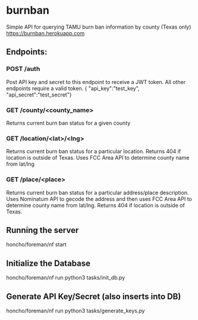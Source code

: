 # burnban
Simple API for querying TAMU burn ban information by county (Texas only) 
https://burnban.herokuapp.com

## Endpoints:

### POST /auth 
Post API key and secret to this endpoint to receive a JWT token. All other endpoints require a valid token. 
{ "api_key":"test_key", "api_secret":"test_secret"}

### GET /county/\<county_name\>
Returns current burn ban status for a given county

### GET /location/\<lat\>/\<lng\>
Returns current burn ban status for a particular location. Returns 404 if location is outside of Texas. Uses FCC Area API to determine county name from lat/lng

### GET /place/\<place\>

Returns current burn ban status for a particular address/place description. Uses Nominatum API to gecode the address and then uses FCC Area API to determine county name from lat/lng. Returns 404 if location is outside of Texas.



## Running the server
honcho/foreman/nf start

## Initialize the Database
honcho/foreman/nf run python3 tasks/init_db.py

## Generate API Key/Secret (also inserts into DB)
honcho/foreman/nf run python3 tasks/generate_keys.py
